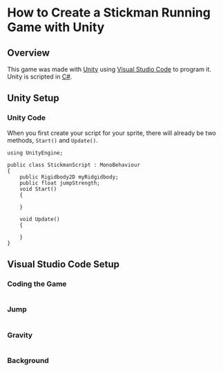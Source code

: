 # How to Create a Stickman Running Game with Unity
## Overview
This game was made with [Unity](https://unity.com) using [Visual Studio Code](https://code.visualstudio.com/) to program it. Unity is scripted in [C#](https://unity.com/how-to/programming-unity).
## Unity Setup
### Unity Code
When you first create your script for your sprite, there will already be two methods, ```Start()``` and ```Update()```.
```
using UnityEngine;

public class StickmanScript : MonoBehaviour
{
    public Rigidbody2D myRidgidbody;
    public float jumpStrength;
    void Start()
    {

    }

    void Update()
    {

    }
}
```
## Visual Studio Code Setup

### Coding the Game
```

```

### Jump
```

```

### Gravity
```

```

### Background
```

```
